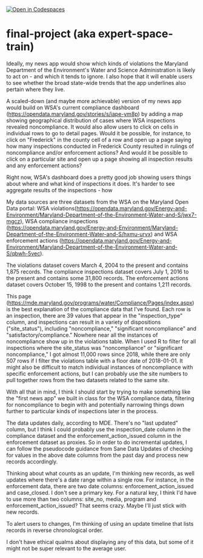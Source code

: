 [![Open in Codespaces](https://classroom.github.com/assets/launch-codespace-7f7980b617ed060a017424585567c406b6ee15c891e84e1186181d67ecf80aa0.svg)](https://classroom.github.com/open-in-codespaces?assignment_repo_id=10834836)
# final-project (aka expert-space-train)

Ideally, my news app would show which kinds of violations the Maryland Department of the Environment's Water and Science Administration is likely to act on - and which it tends to ignore. I also hope that it will enable users to see whether the broad state-wide trends that the app underlines also pertain where they live. 

A scaled-down (and maybe more achievable) version of my news app would build on WSA's current compliance dashboard (https://opendata.maryland.gov/stories/s/iape-ym8p) by adding a map showing geographical distribution of cases where WSA inspections revealed noncompliance. It would also allow users to click on cells in individual rows to go to detail pages. Would it be possible, for instance, to click on "Frederick" in the county cell of a row and open up a page saying how many inspections conducted in Frederick County resulted in rulings of noncompliance and/or enforcement actions? And would it be possible to click on a particular site and open up a page showing all inspection results and any enforcement actions?

Right now, WSA's dashboard does a pretty good job showing users things about where and what kind of inspections it does. It's harder to see aggregate results of the inspections - how 

My data sources are three datasets from the WSA on the Maryland Open Data portal: WSA violations(https://opendata.maryland.gov/Energy-and-Environment/Maryland-Department-of-the-Environment-Water-and-S/jwx7-mgcz), 
WSA compliance inspections (https://opendata.maryland.gov/Energy-and-Environment/Maryland-Department-of-the-Environment-Water-and-S/hxmu-urvx)
and WSA enforcement actions (https://opendata.maryland.gov/Energy-and-Environment/Maryland-Department-of-the-Environment-Water-and-S/qbwh-5vec).

The violations dataset covers March 4, 2004 to the present and contains 1,875 records. The compliance inspections dataset covers July 1, 2016 to the present and contains some 31,800 records. The enforcement actions dataset covers October 15, 1998 to the present and contains 1,211 records. 

This page (https://mde.maryland.gov/programs/water/Compliance/Pages/index.aspx) is the best explanation of the compliance data that I've found. Each row is an inspection, there are 39 values that appear in the "inspection_type" column, and inspections can result in a variety of dispositions ("site_status"), including "noncompliance," "significant noncompliance" and "satisfactory/compliance." Nowhere near all the instances of noncompliance show up in the violations table. When I used R to filter for all inspections where the site_status was "noncompliance" or "significant noncompliance," I got almost 11,000 rows since 2018, while there are only 507 rows if I filter the violations table with a floor date of 2018-01-01. It might also be difficult to match individual instances of noncompliance with specific enforcement actions, but I can probably use the site numbers to pull together rows from the two datasets related to the same site.

With all that in mind, I think I should start by trying to make something like the "first news app" we built in class for the WSA compliance data, filtering for noncompliance to begin with and potentially narrowing things down further  to particular kinds of inspections later in the process.

The data updates daily, according to MDE. There's no "last updated" column, but I think I could probably use the inspection_date column in the compliance dataset and the enforcement_action_issued column in the enforcement dataset as proxies. So in order to do incremental updates, I can follow the pseudocode guidance from Sane Data Updates of checking for values in the above date columns from the past day and process new records accordingly. 

Thinking about what counts as an update, I'm thinking new records, as well updates where there's a date range within a single row. For instance, in the enforcement data, there are two date columns: enforcement_action_issued and case_closed. I don't see a primary key. For a natural key, I think I'd have to use more than two columns: site_no, media, program and enforcement_action_issued? That seems crazy. Maybe I'll just stick with new records.

To alert users to changes, I'm thinking of using an update timeline that lists records in reverse chronological order.

I don't have ethical qualms about displaying any of this data, but some of it might not be super relevant to the average user.

